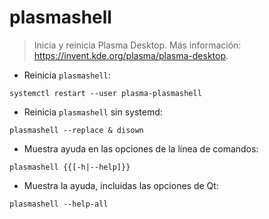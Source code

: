 # plasmashell

> Inicia y reinicia Plasma Desktop.
> Más información: <https://invent.kde.org/plasma/plasma-desktop>.

- Reinicia `plasmashell`:

`systemctl restart --user plasma-plasmashell`

- Reinicia `plasmashell` sin systemd:

`plasmashell --replace & disown`

- Muestra ayuda en las opciones de la línea de comandos:

`plasmashell {{[-h|--help]}}`

- Muestra la ayuda, incluidas las opciones de Qt:

`plasmashell --help-all`
